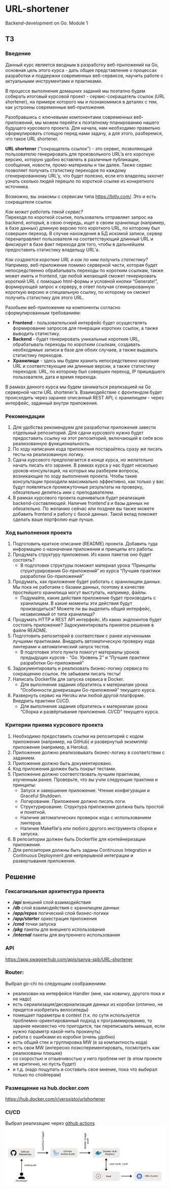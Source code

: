 # URL-shortener
Backend-development on Go. Module 1

## ТЗ
### Введение
Данный курс является вводным в разработку веб-приложений на Go, основная цель этого курса - дать общее представление о процессах разработки и поддержки современных веб-сервисов, научить работе с актуальными инструментами и практиками.  

В процессе выполнения домашних заданий мы поэтапно будем собирать итоговый курсовой проект - сервис-сокращатель ссылок (URL shortener), на примере которого мы и познакомимся в деталях с тем, как устроены современные веб-приложения.  

Разобравшись с ключевыми компонентами современных веб-приложений, мы можем перейти к поэтапному планированию нашего будущего курсового проекта. Для начала, нам необходимо правильно сформулировать стоящую перед нами задачу, а для этого, разберемся, что такое URL shortener.  

**URL shortener** (“сокращатель ссылок”) - это сервис, позволяющий пользователю генерировать  для произвольного URL’a его короткую версию, которую удобно вставлять в различные публикации, сообщения, новости, промо-материалы и так далее. Также сервис позволяет получать статистику переходов по каждому сгенерированному URL’у, что будет полезно, если его владелец захочет узнать сколько людей перешло по короткой ссылке из конкретного источника.  

Возможно, вы знакомы с сервисам типа https://bitly.com/. Это и есть сокращатели ссылок.  

*Как может работать такой сервис?*  
Переходя по короткой ссылке, пользователь отправляет запрос на backend, который, в свою очередь, ищет в своем хранилище (например, в базе данных) длинную версию того короткого URL, по которому был совершен переход. В случае нахождения в БД искомой записи, сервер перенаправляет пользователя на соответствующий длинный URL и фиксирует в базе факт перехода для того, чтобы в дальнейшем предоставить статистику владельцу URL’а.  

*Как создаются короткие URL и как по ним получить статистику?*  
Например, веб-приложение помимо серверной части, которая будет непосредственно обрабатывать переходы по коротким ссылкам, также может иметь и frontend, где любой желающий сможет генерировать короткий URL с помощью html-формы и условной кнопки “Generate!”, формирующей запрос к серверу, в ответ получая  сгенерированную короткую версию и специальную ссылку, по которому он сможет получить статистику для этого URL.  

Разобьем веб-приложение на компоненты согласно сформулированным требованиям:  
* **Frontend** - пользовательский интерфейс будет осуществлять формирование запросов для генерации коротких ссылок, а также выводить статистику. 
* **Backend** - будет генерировать уникальные короткие URL, обрабатывать переходы по коротким ссылкам, создавать необходимые записи в базе для обоих случаев, а также выдавать статистику переходов.
* **Хранилище** - здесь мы будем хранить непосредственно короткие URL и соответствующие им длинные версии, а также статистику переходов: URL, по которому был совершен переход, IP пришедшего пользователя, дата и время перехода.  

В рамках данного курса мы будем заниматься реализацией на Go серверной части URL shortener’a. Взаимодействие с фронтендом будет происходить через заранее описанный REST API, с хранилищем - через интерфейс, заданный внутри приложения. 

### Рекомендации
1. Для удобства рекомендуем для разработки приложения завести отдельный репозиторий. Для сдачи курсового нужно будет предоставить ссылку на этот репозиторий, включающий в себя всю реализованную функциональность.
1. По ходу написания кода приложения постарайтесь сразу же писать тесты на реализованную логику.
1. Сдача курсового предполагается в конце курса, но желательно начать писать его заранее. В рамках курса у нас будет несколько уроков-консультаций, на которых мы разберем вопросы, возникающие по ходу выполнения проекта. Чтобы такие консультации проходили максимально эффективно, как только у вас будут появляться промежуточные результаты на проверку, обязательно делитесь ими с преподавателем.
1. В рамках курсового проекта оцениваться будет реализация backend-составляющей. Наличие frontend’а и базы данных не обязательно. По желанию сейчас или позднее вы также можете добавить frontend и работу с базой данных. Такой вклад поможет сделать ваше портфолио еще лучше. 

### Ход выполнения проекта
1. Подготовить краткое описание (README) проекта. Добавить туда информацию о назначении приложения и принципы его работы.
1. Продумать структуру приложения. Из каких пакетов оно будет состоять?
    * В подготовке структуры поможет материал урока “Принципы структурирования Go-приложений” из курса “Лучшие практики разработки Go-приложений”
1. Продумать, как приложение будет работать с хранилищем данных. Мы пока не работаем с базами данных, поэтому в качестве простейшего хранилища могут выступать, например, файлы.
    * Подумайте, какие действия приложение будет производить с хранилищем. В какие моменты эти действия будут производиться? Можете ли вы выделить общий интерфейс, независимый от типа хранилища?
1. Продумать HTTP и REST API интерфейс. Из каких эндпоинтов будет состоять приложение? Задокументировать принятое решение в файле README.
1. Подготовить репозиторий в соответствии с ранее изученными лучшими практиками. Внедрить автоматическую проверку кода линтерами и автоматический запуск тестов.
    * В подготовке этого пункта помогут материалы уроков предыдущих курсов - “Go. Уровень 2” и “Лучшие практики разработки Go-приложений”
1. Задокументировать и реализовать бизнес-логику сервиса по сокращению ссылок. Не забываем писать тесты!
1. Написать Dockerfile для запуска сервиса в Docker.
    * Для выполнения задания обратитесь к материалам урока “Особенности докеризации Go-приложений” текущего курса.
1. Развернуть сервис на Heroku или любой другой платформе. Внедрить практики CI/CD.
    * Для выполнения задания обратитесь к материалам урока “Сборка и развёртывание приложения. CI/CD” текущего курса.

### Критерии приема курсового проекта
1. Необходимо предоставить ссылки на репозиторий с кодом приложения (например, на GitHub) и развернутый экземпляр приложения (например, в Heroku).
1. Приложение должно реализовывать бизнес-логику в соответствии с заданием. 
1. Приложение должно быть документировано.
1. Код приложения должен быть покрыт тестами.
1. Приложение должно соответствовать лучшим практикам, изученным ранее. Проверьте, что вы учли следующие практики и принципы:
    * Запуск и завершение приложение. Чтение конфигурации и Graceful Shutdown.
    * Логирование. Приложение должно писать логи.
    * Структурирование. Структура приложения должна быть простой и понятной.
    * Наличие автоматических проверок кода с использованием линтеров.
    * Наличие Makefile’а или любого другого инструмента сборки и запуска.
1. В репозитории должен быть Dockerfile для контейнеризации приложения.
1. Для репозитория должны быть заданы Continuous Integration и Continuous Deployment для непрерывной интеграции и развертывания приложения.

## Решение

### Гексагональная архитектура проекта
* ***/api*** внешний слой взаимодействия
* ***/db*** слой взаимодействия с хранилищем данных
* ***/app/repos*** логический слой бизнес-логики
* ***/app/starter*** оркестрация приложения
* ***/cmd*** точки запуска
* ***/pkg*** пакеты для внешнего использования
* ***/internal*** пакеты для внутреннего использования

### API
https://app.swaggerhub.com/apis/sanya-spb/URL-shortener

### Router: 
Выбрал go-chi по следующим соображениям:
* реализован на интерфейсе Handler (мне, как новичку, другого пока и не надо)
* есть сериализация/десериализация данных из коробки (отлично, не придется изобретать велосипеды)
* помещает параметры в context (т.к. по сути используется проблемно-ориентированный подход к программированию, то заранее неизвестно что пригодится, так переписывать меньше, если нужно параметр какой-нить прокинуть)
* работа с ошибками из коробки (очень удобно)
* есть общий стек и группировка MW (я за компактность кода)
* есть свои MW (интересно поэксперементировать, посмотреть как реализованы плюшки)
* со скоростью и отзывчивостью у него проблем нет (в этом проекте не критично, но пусть будет)
* и т.д. (надо пощупать и составить свое мнение, пока что выбирал только по спойлерам)

### Размещение на hub.docker.com
https://hub.docker.com/r/versxisto/urlshortener

### CI/CD
Выбрал реализацию через [github actions](https://dev.to/achu1612/ci-cd-for-kubernetes-using-github-actions-and-keel-4b7c)  
![alt text](./images/keel-schema.png "Схема")

